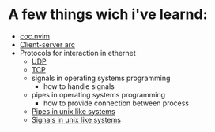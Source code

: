 # A few things wich i've learnd:
* [coc.nvim](https://github.com/neoclide/coc.nvim)
* [Client-server arc](https://ru.wikipedia.org/wiki/%D0%9A%D0%BB%D0%B8%D0%B5%D0%BD%D1%82_%E2%80%94_%D1%81%D0%B5%D1%80%D0%B2%D0%B5%D1%80)
* Protocols for interaction in ethernet
  * [UDP](https://ru.wikipedia.org/wiki/UDP#:~:text=%D0%A1%20UDP%20%D0%BA%D0%BE%D0%BC%D0%BF%D1%8C%D1%8E%D1%82%D0%B5%D1%80%D0%BD%D1%8B%D0%B5%20%D0%BF%D1%80%D0%B8%D0%BB%D0%BE%D0%B6%D0%B5%D0%BD%D0%B8%D1%8F%20%D0%BC%D0%BE%D0%B3%D1%83%D1%82,%D0%BE%D1%84%D0%B8%D1%86%D0%B8%D0%B0%D0%BB%D1%8C%D0%BD%D0%BE%20%D0%BE%D0%BF%D1%80%D0%B5%D0%B4%D0%B5%D0%BB%D1%91%D0%BD%20%D0%B2%20RFC%20768.)
  * [TCP](https://ru.wikipedia.org/wiki/TCP)
  * signals in operating systems programming
    * how to handle signals
  * pipes in operating systems programming
    * how to provide connection between process
  * [Pipes in unix like systems](https://www.geeksforgeeks.org/piping-in-unix-or-linux/#:~:text=A%20pipe%20is%20a%20form,program%2Fprocess%20for%20further%20processing.)
  * [Signals in unix like systems](https://www.geeksforgeeks.org/signals-c-language/)